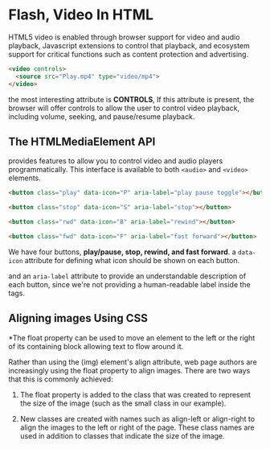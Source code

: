 # Flash, Video In HTML
HTML5 video is enabled through browser support for video and audio playback, Javascript extensions to control that playback, and ecosystem support for critical functions such as content protection and advertising.  

``` HTML
<video controls>
  <source src="Play.mp4" type="video/mp4">
</video>
```
the most interesting attribute is **CONTROLS**, If this attribute is present, the browser will offer controls to allow the user to control video playback, including volume, seeking, and pause/resume playback.

## The HTMLMediaElement API

provides features to allow you to control video and audio players programmatically. This interface is available to both `<audio>` and `<video>` elements.

``` html
<button class="play" data-icon="P" aria-label="play pause toggle"></button>

<button class="stop" data-icon="S" aria-label="stop"></button>

<button class="rwd" data-icon="B" aria-label="rewind"></button>

<button class="fwd" data-icon="F" aria-label="fast forward"></button>
```

We have four buttons, **play/pause, stop, rewind, and fast forward**. a `data-icon` attribute for defining what icon should be shown on each button.

and an `aria-label` attribute to provide an understandable description of each button, since we're not providing a human-readable label inside the tags.

## Aligning images Using CSS

*The float property can be used to move an element to the left or the right of its containing block allowing text to flow around it. 

Rather than using the (img) element's align attribute, web page authors are increasingly using the float property to align images. There are two ways that this is commonly achieved:

1. The float property is added to the class that was created to represent the size of the image (such as the small class in our example).

2. New classes are created with names such as align-left or align-right to align the images to the left or right of the page. These class names are used in addition to classes that indicate the size of the image.